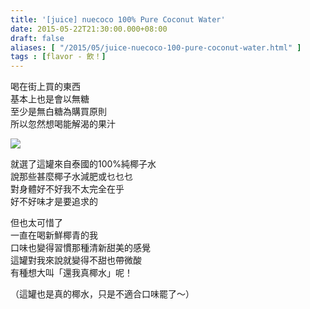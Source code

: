 ```yaml
---
title: '[juice] nuecoco 100% Pure Coconut Water'
date: 2015-05-22T21:30:00.000+08:00
draft: false
aliases: [ "/2015/05/juice-nuecoco-100-pure-coconut-water.html" ]
tags : [flavor - 飲！]
---
```


喝在街上買的東西  
基本上也是會以無糖  
至少是無白糖為購買原則  
所以忽然想喝能解渴的果汁  

[![](https://farm8.staticflickr.com/7692/17138165184_a004f627fb_z.jpg)](https://farm8.staticflickr.com/7692/17138165184_a004f627fb_z.jpg)

就選了這罐來自泰國的100%純椰子水  
說那些甚麼椰子水減肥或乜乜乜  
對身體好不好我不太完全在乎  
好不好味才是要追求的  
  
但也太可惜了  
一直在喝新鮮椰青的我  
口味也變得習慣那種清新甜美的感覺  
這罐對我來說就變得不甜也帶微酸  
有種想大叫「還我真椰水」呢！  
  
（這罐也是真的椰水，只是不適合口味罷了～）